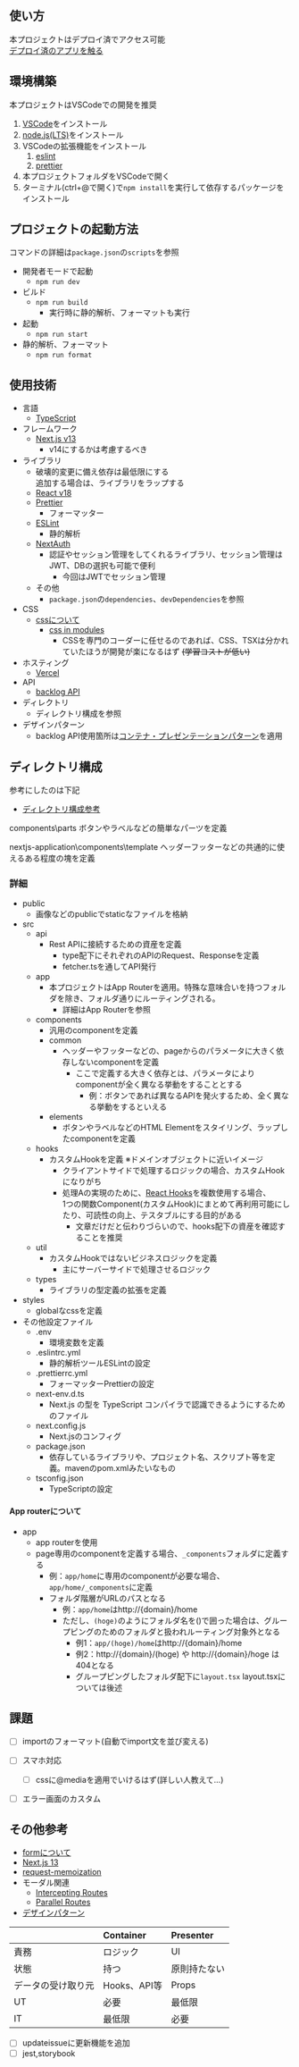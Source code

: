 
## 使い方

本プロジェクトはデプロイ済でアクセス可能  
[デプロイ済のアプリを触る](https://nextjs-application-coral.vercel.app/home)


## 環境構築

本プロジェクトはVSCodeでの開発を推奨

1. [VSCode](https://code.visualstudio.com/)をインストール
2. [node.js(LTS)](https://nodejs.org/en)をインストール
3. VSCodeの拡張機能をインストール
   1. [eslint](https://marketplace.visualstudio.com/items?itemName=dbaeumer.vscode-eslint)
   2. [prettier](https://marketplace.visualstudio.com/items?itemName=esbenp.prettier-vscode)
4. 本プロジェクトフォルダをVSCodeで開く
5. ターミナル(ctrl+@で開く)で`npm install`を実行して依存するパッケージをインストール


## プロジェクトの起動方法

コマンドの詳細は`package.json`の`scripts`を参照

- 開発者モードで起動
  - `npm run dev`
- ビルド
  - `npm run build`
    - 実行時に静的解析、フォーマットも実行  
- 起動
  - `npm run start`
- 静的解析、フォーマット
  - `npm run format`



## 使用技術

- 言語
  - [TypeScript](https://www.typescriptlang.org/)
- フレームワーク
  - [Next.js v13](https://nextjs.org/blog/next-13)
    - v14にするかは考慮するべき
- ライブラリ
  - 破壊的変更に備え依存は最低限にする  
      追加する場合は、ライブラリをラップする
  - [React v18](https://ja.react.dev/)
  - [Prettier](https://prettier.io/)
    - フォーマッター
  - [ESLint](https://eslint.org/)
    - 静的解析
  - [NextAuth](https://next-auth.js.org/)
    - 認証やセッション管理をしてくれるライブラリ、セッション管理はJWT、DBの選択も可能で便利
      - 今回はJWTでセッション管理
  - その他
    - `package.json`の`dependencies`、`devDependencies`を参照
- CSS
  - [cssについて](https://nextjs.org/docs/app/building-your-application/styling)
    - [css in modules](https://nextjs.org/docs/app/building-your-application/styling/css-modules)
      - CSSを専門のコーダーに任せるのであれば、CSS、TSXは分かれていたほうが開発が楽になるはず ~~(学習コストが低い)~~
- ホスティング
  - [Vercel](https://vercel.com/)
- API
  - [backlog API](https://developer.nulab.com/ja/docs/backlog/#)
- ディレクトリ
  - ディレクトリ構成を参照
- デザインパターン
  - backlog API使用箇所は[コンテナ・プレゼンテーションパターン](https://zenn.dev/morinokami/books/learning-patterns-1/viewer/presentational-container-pattern)を適用


## ディレクトリ構成

参考にしたのは下記

- [ディレクトリ構成参考](https://zenn.dev/yutabeee/articles/5e32a99a3cab97)
  
components\parts
ボタンやラベルなどの簡単なパーツを定義

nextjs-application\components\template
ヘッダーフッターなどの共通的に使えるある程度の塊を定義


### 詳細

- public
  - 画像などのpublicでstaticなファイルを格納
- src
  - api
    - Rest APIに接続するための資産を定義
      - type配下にそれぞれのAPIのRequest、Responseを定義
      - fetcher.tsを通してAPI発行
  - app
    - 本プロジェクトはApp Routerを適用。特殊な意味合いを持つフォルダを除き、フォルダ通りにルーティングされる。
      - 詳細はApp Routerを参照
  - components
    - 汎用のcomponentを定義
    - common
      - ヘッダーやフッターなどの、pageからのパラメータに大きく依存しないcomponentを定義
        - ここで定義する大きく依存とは、パラメータによりcomponentが全く異なる挙動をすることとする
          - 例：ボタンであれば異なるAPIを発火するため、全く異なる挙動をするといえる
    - elements
      - ボタンやラベルなどのHTML Elementをスタイリング、ラップしたcomponentを定義
  - hooks
    - カスタムHookを定義 ※ドメインオブジェクトに近いイメージ
      - クライアントサイドで処理するロジックの場合、カスタムHookになりがち
      - 処理Aの実現のために、[React Hooks](https://udemy.benesse.co.jp/development/react-hooks.html)を複数使用する場合、  
       1つの関数Component(カスタムHook)にまとめて再利用可能にしたり、可読性の向上、テスタブルにする目的がある
        - 文章だけだと伝わりづらいので、hooks配下の資産を確認することを推奨
  - util
    - カスタムHookではないビジネスロジックを定義
      - 主にサーバーサイドで処理させるロジック
  - types
    - ライブラリの型定義の拡張を定義
- styles
  - globalなcssを定義
- その他設定ファイル
  - .env
    - 環境変数を定義
  - .eslintrc.yml
    - 静的解析ツールESLintの設定
  - .prettierrc.yml
    - フォーマッターPrettierの設定
  - next-env.d.ts
    - Next.js の型を TypeScript コンパイラで認識できるようにするためのファイル
  - next.config.js
    - Next.jsのコンフィグ
  - package.json
    - 依存しているライブラリや、プロジェクト名、スクリプト等を定義。mavenのpom.xmlみたいなもの
  - tsconfig.json
    - TypeScriptの設定

#### App routerについて
  - app
    - app routerを使用
    - page専用のcomponentを定義する場合、`_components`フォルダに定義する
      - 例：`app/home`に専用のcomponentが必要な場合、`app/home/_components`に定義
      - フォルダ階層がURLのパスとなる
        - 例：`app/home`はhttp://{domain}/home
        - ただし、`(hoge)`のようにフォルダ名を()で囲った場合は、グループピングのためのフォルダと扱われルーティング対象外となる
          - 例1：`app/(hoge)/home`はhttp://{domain}/home
          - 例2：http://{domain}/(hoge) や http://{domain}/hoge は404となる
          - グループピングしたフォルダ配下に`layout.tsx` layout.tsxについては後述


## 課題

- [ ] importのフォーマット(自動でimport文を並び変える)
- [ ] スマホ対応
  - [ ] cssに@mediaを適用でいけるはず(詳しい人教えて...)
- [ ] エラー画面のカスタム


## その他参考

- [formについて](https://qiita.com/nuko-suke/items/1393995fd53ecaeb1cbc)
- [Next.js 13](https://reffect.co.jp/react/next-js-13)
- [request-memoization](https://nextjs.org/docs/app/building-your-application/caching#request-memoization)
- モーダル関連
  - [Intercepting Routes](https://nextjs.org/docs/app/building-your-application/routing/intercepting-routes)
  - [Parallel Routes](https://nextjs.org/docs/app/building-your-application/routing/parallel-routes)
- [デザインパターン](https://zenn.dev/ficilcom/articles/app_router_design_pattern)


||Container|Presenter|
|:---|:---|:---|
|責務|ロジック|UI|
|状態|持つ|原則持たない|
|データの受け取り元|Hooks、API等|Props|
|UT|必要|最低限|
|IT|最低限|必要|


- [ ] updateissueに更新機能を追加
- [ ] jest,storybook